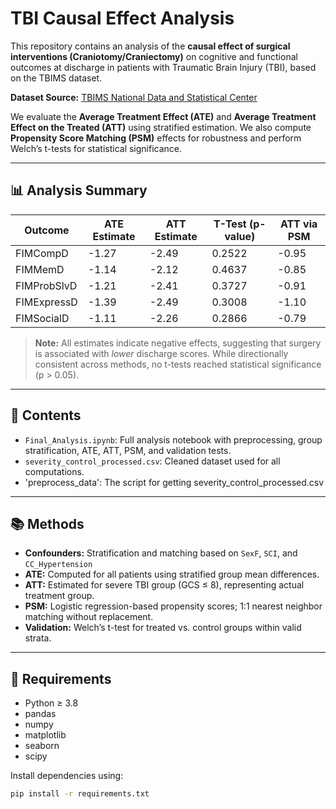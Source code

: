# TBI Causal Effect Analysis

This repository contains an analysis of the **causal effect of surgical interventions (Craniotomy/Craniectomy)** on cognitive and functional outcomes at discharge in patients with Traumatic Brain Injury (TBI), based on the TBIMS dataset.

**Dataset Source:** [TBIMS National Data and Statistical Center](https://www.tbindsc.org/)

We evaluate the **Average Treatment Effect (ATE)** and **Average Treatment Effect on the Treated (ATT)** using stratified estimation. We also compute **Propensity Score Matching (PSM)** effects for robustness and perform Welch’s t-tests for statistical significance.

---

## 📊 Analysis Summary

| Outcome        | ATE Estimate | ATT Estimate | T-Test (p-value) | ATT via PSM |
|----------------|--------------|--------------|------------------|-------------|
| FIMCompD       | -1.27        | -2.49        | 0.2522           | -0.95       |
| FIMMemD        | -1.14        | -2.12        | 0.4637           | -0.85       |
| FIMProbSlvD    | -1.21        | -2.41        | 0.3727           | -0.91       |
| FIMExpressD    | -1.39        | -2.49        | 0.3008           | -1.10       |
| FIMSocialD     | -1.11        | -2.26        | 0.2866           | -0.79       |

> **Note:** All estimates indicate negative effects, suggesting that surgery is associated with *lower* discharge scores. While directionally consistent across methods, no t-tests reached statistical significance (p > 0.05).

---

## 📁 Contents

- `Final_Analysis.ipynb`: Full analysis notebook with preprocessing, group stratification, ATE, ATT, PSM, and validation tests.
- `severity_control_processed.csv`: Cleaned dataset used for all computations.
- 'preprocess_data': The script for getting severity_control_processed.csv

---

## 📚 Methods

- **Confounders:** Stratification and matching based on `SexF`, `SCI`, and `CC_Hypertension`
- **ATE:** Computed for all patients using stratified group mean differences.
- **ATT:** Estimated for severe TBI group (GCS ≤ 8), representing actual treatment group.
- **PSM:** Logistic regression-based propensity scores; 1:1 nearest neighbor matching without replacement.
- **Validation:** Welch’s t-test for treated vs. control groups within valid strata.

---

## 📌 Requirements

- Python ≥ 3.8
- pandas
- numpy
- matplotlib
- seaborn
- scipy

Install dependencies using:

```bash
pip install -r requirements.txt
